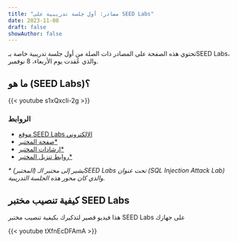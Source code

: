 ```yaml
---
title: "مصادر: أول جلسة تدريبية على SEED Labs"
date: 2023-11-08
draft: false
showAuthor: false
---
```


تحتوي هذه الصفحة على المصادر ذات الصلة من أول جلسة تدريبية خاصة بـSEED Labs، والذي عُقدت يوم الأربعاء، 8 نوفمبر.

## ما هو (SEED Labs)؟

{{< youtube s1xQxcIi-2g >}}


### الروابط

* [موقع SEED Labs الإلكتروني](https://seedsecuritylabs.org/)
* [صفحة المختبر*](https://seedsecuritylabs.org/Labs_16.04/Web/Web_SQL_Injection/)
* [إرشادات المختبر*](https://seedsecuritylabs.org/Labs_16.04/PDF/Web_SQL_Injection.pdf)
* [روابط تنزيل المختبر*](https://seedsecuritylabs.org/lab_env.html)

_\* (المختبر) يشير إلى مختبر الـSEED Labs تحت عنوان (SQL Injection Attack Lab) والذي كان محور هذه الجلسة التدريبية._


## كيفية تنصيب مختبر SEED Labs
هذا فيديو قصير لتذكيرك بكيفية تنصيب مختبر SEED Labs على جهازك

{{< youtube tXfnEcDFAmA >}}

